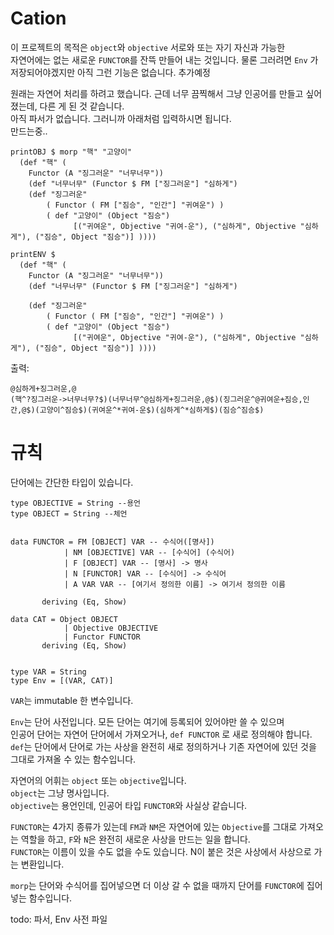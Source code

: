 # Cation
이 프로젝트의 목적은 `object`와 `objective` 서로와 또는 자기 자신과 가능한  
자연어에는 없는 새로운 `FUNCTOR`를 잔뜩 만들어 내는 것입니다.  물론 그러려면  `Env` 가 저장되어야겠지만 아직 그런 기능은 없습니다. 추가예정

   
원래는 자연어 처리를 하려고 했습니다. 근데 너무 끔찍해서 그냥 인공어를 만들고 싶어졌는데, 다른 게 된 것 같습니다.  
아직 파서가 없습니다. 그러니까 아래처럼 입력하시면 됩니다.  
만드는중..


```
printOBJ $ morp "핵" "고양이"
  (def "핵" (
    Functor (A "징그러운" "너무너무"))
    (def "너무너무" (Functor $ FM ["징그러운"] "심하게")
    (def "징그러운"
        ( Functor ( FM ["짐승", "인간"] "귀여운") )
        ( def "고양이" (Object "짐승")
              [("귀여운", Objective "귀여-운"), ("심하게", Objective "심하게"), ("짐승", Object "짐승")] ))))

printENV $ 
  (def "핵" (
    Functor (A "징그러운" "너무너무"))
    (def "너무너무" (Functor $ FM ["징그러운"] "심하게")
    
    (def "징그러운"
        ( Functor ( FM ["짐승", "인간"] "귀여운") )
        ( def "고양이" (Object "짐승")
              [("귀여운", Objective "귀여-운"), ("심하게", Objective "심하게"), ("짐승", Object "짐승")] ))))
```

출력:
```
@심하게+징그러운,@
(핵^?징그러운->너무너무?$)(너무너무^@심하게+징그러운,@$)(징그러운^@귀여운+짐승,인간,@$)(고양이^짐승$)(귀여운^*귀여-운$)(심하게^*심하게$)(짐승^짐승$)
```

# 규칙

단어에는 간단한 타입이 있습니다.
```
type OBJECTIVE = String --용언
type OBJECT = String --체언


data FUNCTOR = FM [OBJECT] VAR -- 수식어([명사]) 
            | NM [OBJECTIVE] VAR -- [수식어] (수식어)
            | F [OBJECT] VAR -- [명사] -> 명사
            | N [FUNCTOR] VAR -- [수식어] -> 수식어
            | A VAR VAR -- [여기서 정의한 이름] -> 여기서 정의한 이름

       deriving (Eq, Show)

data CAT = Object OBJECT
            | Objective OBJECTIVE
            | Functor FUNCTOR
       deriving (Eq, Show)


type VAR = String
type Env = [(VAR, CAT)]

```
`VAR`는 immutable 한 변수입니다.  
  
`Env`는 단어 사전입니다. 모든 단어는 여기에 등록되어 있어야만 쓸 수 있으며   
인공어 단어는 자연어 단어에서 가져오거나, `def FUNCTOR` 로 새로 정의해야 합니다.  
`def`는 단어에서 단어로 가는 사상을 완전히 새로 정의하거나 기존 자연어에 있던 것을 그대로 가져올 수 있는 함수입니다.

  
자연어의 어휘는 `object` 또는 `objective`입니다.  
`object`는 그냥 명사입니다.  
`objective`는 용언인데, 인공어 타입 `FUNCTOR`와 사실상 같습니다.  
    
    
`FUNCTOR`는 4가지 종류가 있는데 
`FM`과 `NM`은 자연어에 있는 `Objective`를 그대로 가져오는 역할을 하고, `F`와 `N`은 완전히 새로운 사상을 만드는 일을 합니다.  
`FUNCTOR`는 이름이 있을 수도 없을 수도 있습니다.
N이 붙은 것은 사상에서 사상으로 가는 변환입니다.   

`morp`는 단어와 수식어를 집어넣으면 더 이상 갈 수 없을 때까지 단어를 `FUNCTOR`에 집어넣는 함수입니다.   
  


todo: 파서, Env 사전 파일

